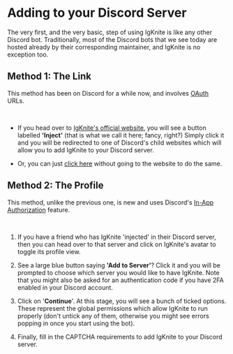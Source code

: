 # Adding to your Discord Server

The very first, and the very basic, step of using IgKnite is like any other Discord bot. Traditionally, most of the Discord bots that we see today are hosted already by their corresponding maintainer, and IgKnite is no exception too.

## Method 1: The Link

This method has been on Discord for a while now, and involves [OAuth](https://en.wikipedia.org/wiki/OAuth) URLs.

<br>

- If you head over to [IgKnite's official website](https://igknitedev.github.io/), you will see a button labelled **'Inject'** (that is what we call it here; fancy, right?) Simply click it and you will be redirected to one of Discord's child websites which will allow you to add IgKnite to your Discord server. 

- Or, you can just [click here](https://discord.com/api/oauth2/authorize?client_id=1016637486702792735&permissions=1505385246135&scope=bot%20applications.commands) without going to the website to do the same.

## Method 2: The Profile

This method, unlike the previous one, is new and uses Discord's [In-App Authorization]() feature. 

<br>

1. If you have a friend who has IgKnite 'injected' in their Discord server, then you can head over to that server and click on IgKnite's avatar to toggle its profile view.

2. See a large blue button saying **'Add to Server'**? Click it and you will be prompted to choose which server you would like to have IgKnite. Note that you might also be asked for an authentication code if you have 2FA enabled in your Discord account.

3. Click on '**Continue**'. At this stage, you will see a bunch of ticked options. These represent the global permissions which allow IgKnite to run properly (don't untick any of them, otherwise you might see errors popping in once you start using the bot).

4. Finally, fill in the CAPTCHA requirements to add IgKnite to your Discord server.